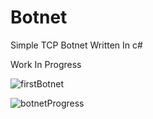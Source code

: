 # Botnet
Simple TCP Botnet Written In c#

Work In Progress

![firstBotnet](https://user-images.githubusercontent.com/86636387/232275262-40c75f27-3ddd-4a26-b940-494790b431ef.png)

![botnetProgress](https://user-images.githubusercontent.com/86636387/232346058-255c19a8-2be2-4e05-a057-f973d8aafbbb.png)
